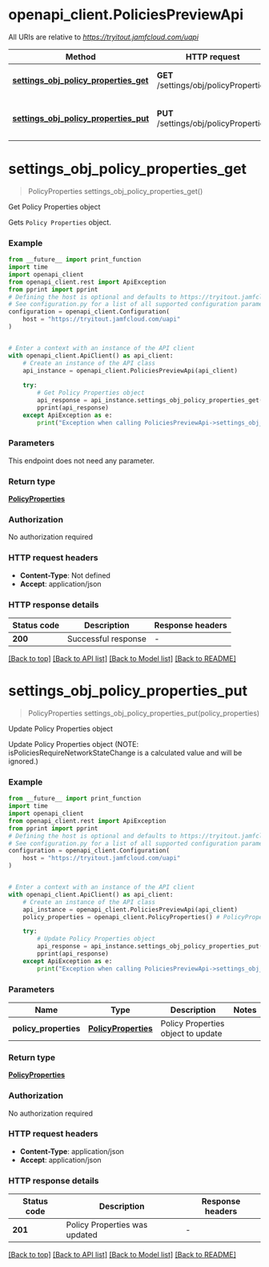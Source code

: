 # openapi_client.PoliciesPreviewApi

All URIs are relative to *https://tryitout.jamfcloud.com/uapi*

Method | HTTP request | Description
------------- | ------------- | -------------
[**settings_obj_policy_properties_get**](PoliciesPreviewApi.md#settings_obj_policy_properties_get) | **GET** /settings/obj/policyProperties | Get Policy Properties object 
[**settings_obj_policy_properties_put**](PoliciesPreviewApi.md#settings_obj_policy_properties_put) | **PUT** /settings/obj/policyProperties | Update Policy Properties object 


# **settings_obj_policy_properties_get**
> PolicyProperties settings_obj_policy_properties_get()

Get Policy Properties object 

Gets `Policy Properties` object. 

### Example

```python
from __future__ import print_function
import time
import openapi_client
from openapi_client.rest import ApiException
from pprint import pprint
# Defining the host is optional and defaults to https://tryitout.jamfcloud.com/uapi
# See configuration.py for a list of all supported configuration parameters.
configuration = openapi_client.Configuration(
    host = "https://tryitout.jamfcloud.com/uapi"
)


# Enter a context with an instance of the API client
with openapi_client.ApiClient() as api_client:
    # Create an instance of the API class
    api_instance = openapi_client.PoliciesPreviewApi(api_client)
    
    try:
        # Get Policy Properties object 
        api_response = api_instance.settings_obj_policy_properties_get()
        pprint(api_response)
    except ApiException as e:
        print("Exception when calling PoliciesPreviewApi->settings_obj_policy_properties_get: %s\n" % e)
```

### Parameters
This endpoint does not need any parameter.

### Return type

[**PolicyProperties**](PolicyProperties.md)

### Authorization

No authorization required

### HTTP request headers

 - **Content-Type**: Not defined
 - **Accept**: application/json

### HTTP response details
| Status code | Description | Response headers |
|-------------|-------------|------------------|
**200** | Successful response |  -  |

[[Back to top]](#) [[Back to API list]](../README.md#documentation-for-api-endpoints) [[Back to Model list]](../README.md#documentation-for-models) [[Back to README]](../README.md)

# **settings_obj_policy_properties_put**
> PolicyProperties settings_obj_policy_properties_put(policy_properties)

Update Policy Properties object 

Update Policy Properties object (NOTE: isPoliciesRequireNetworkStateChange is a calculated value and will be ignored.) 

### Example

```python
from __future__ import print_function
import time
import openapi_client
from openapi_client.rest import ApiException
from pprint import pprint
# Defining the host is optional and defaults to https://tryitout.jamfcloud.com/uapi
# See configuration.py for a list of all supported configuration parameters.
configuration = openapi_client.Configuration(
    host = "https://tryitout.jamfcloud.com/uapi"
)


# Enter a context with an instance of the API client
with openapi_client.ApiClient() as api_client:
    # Create an instance of the API class
    api_instance = openapi_client.PoliciesPreviewApi(api_client)
    policy_properties = openapi_client.PolicyProperties() # PolicyProperties | Policy Properties object to update

    try:
        # Update Policy Properties object 
        api_response = api_instance.settings_obj_policy_properties_put(policy_properties)
        pprint(api_response)
    except ApiException as e:
        print("Exception when calling PoliciesPreviewApi->settings_obj_policy_properties_put: %s\n" % e)
```

### Parameters

Name | Type | Description  | Notes
------------- | ------------- | ------------- | -------------
 **policy_properties** | [**PolicyProperties**](PolicyProperties.md)| Policy Properties object to update | 

### Return type

[**PolicyProperties**](PolicyProperties.md)

### Authorization

No authorization required

### HTTP request headers

 - **Content-Type**: application/json
 - **Accept**: application/json

### HTTP response details
| Status code | Description | Response headers |
|-------------|-------------|------------------|
**201** | Policy Properties was updated |  -  |

[[Back to top]](#) [[Back to API list]](../README.md#documentation-for-api-endpoints) [[Back to Model list]](../README.md#documentation-for-models) [[Back to README]](../README.md)

